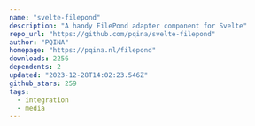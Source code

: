 ```yaml
---
name: "svelte-filepond"
description: "A handy FilePond adapter component for Svelte"
repo_url: "https://github.com/pqina/svelte-filepond"
author: "PQINA"
homepage: "https://pqina.nl/filepond"
downloads: 2256
dependents: 2
updated: "2023-12-28T14:02:23.546Z"
github_stars: 259
tags: 
  - integration
  - media
---
```

